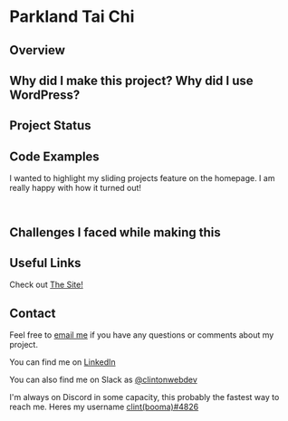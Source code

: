 # Parkland Tai Chi

## Overview


## Why did I make this project? Why did I use WordPress?


## Project Status

## Code Examples

I wanted to highlight my sliding projects feature on the homepage. I am really happy with how it turned out!

```


```

## Challenges I faced while making this


## Useful Links
Check out <a href="https://parklandtaichi.com" target="_blank">The Site!</a>

 
## Contact
Feel free to [email me](mailto:clintondgorda@gmail.com) if you have any questions or comments about my project.

You can find me on <a href="https://www.linkedin.com/in/clintonjewett/" target="_blank">LinkedIn</a>

You can also find me on Slack as <a href="https://clintssandbox.slack.com/team/U051WJSE588" target="_blank">@clintonwebdev</a>

I'm always on Discord in some capacity, this probably the fastest way to reach me. Heres my username <a href="https://discordapp.com/users/123456789012345678" target="_blank">clint(booma)#4826</a>
